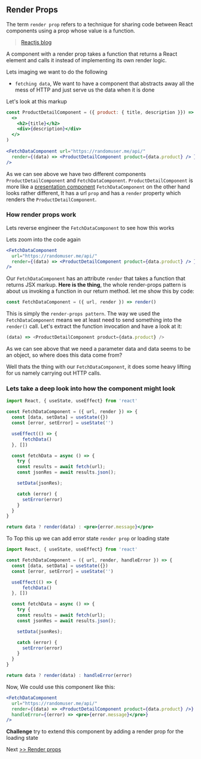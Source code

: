 ## Render Props

The term `render prop` refers to a technique for sharing code between React components using a prop whose value is a function.
> [Reactjs blog](https://reactjs.org/docs/render-props.html)

A component with a render prop takes a function that returns a React element and calls it instead of implementing its own render logic.

Lets imaging we want to do the following
- `fetching data`, We want to have a component that abstracts away all the mess of HTTP and just serve us the data when it is done


Let's look at this markup

```jsx
const ProductDetailComponent = ({ product: { title, description }}) => ( 
  <> 
    <h2>{title}</h2> 
    <div>{description}</div> 
  </> 
) 
  
<FetchDataComponent url="https://randomuser.me/api/" 
  render={(data) => <ProductDetailComponent product={data.product} /> }
/>
```

As we can see above we have two different components `ProductDetailComponent` and `FetchDataComponent`.
`ProductDetailComponent` is more like a [presentation component](https://www.jetbrains.com/webstorm/guide/tutorials/react_typescript_tdd/presentation_components/?gclid=Cj0KCQiAjKqABhDLARIsABbJrGnHxoNGNmu1yHCEBHq4vyjcUGp1QE2hQ90SdAw-c9jH1lLmQYBj30waAsdMEALw_wcB&gclsrc=aw.ds)
`FetchDataComponent` on the other hand looks rather different, It has a url `prop` and has a `render` property which renders the `ProductDetailComponent`.

### How render props work

Lets reverse engineer the `FetchDataComponent` to see how this works

Lets zoom into the code again

```jsx
<FetchDataComponent 
  url="https://randomuser.me/api/" 
  render={(data) => <ProductDetailComponent product={data.product} /> }
/>
```

Our `FetchDataComponent` has an attribute `render` that takes a function that returns JSX markup. **Here is the thing**, the whole render-props pattern is about us invoking a function in our return method. let me show this by code:

```jsx
const FetchDataComponent = ({ url, render }) => render()
```

This is simply the  `render-props pattern`.
The way we used the `FetchDataComponent` means we at least need to send something into the `render()` call. Let's extract the function invocation and have a look at it:

```js
(data) => <ProductDetailComponent product={data.product} />
```

As we can see above that we need a parameter data and data seems to be an object, so where does this data come from? 

Well thats the thing with our `FetchDataComponent`, it does some heavy lifting for us namely carrying out HTTP calls.

### Lets take a deep look into how the component might look


```jsx
import React, { useState, useEffect} from 'react'

const FetchDataComponent = ({ url, render }) => {
  const [data, setData] = useState({})
  const [error, setError] = useState('')

  useEffect(() => {
      fetchData()
  }, [])

  const fetchData = async () => {
    try { 
    const results = await fetch(url); 
    const jsonRes = await results.json();

    setData(jsonRes); 

    catch (error) { 
      setError(error) 
    } 
  }
}

return data ? render(data) : <pre>{error.message}</pre>

```

To Top this up we can add error state `render prop` or loading state

```jsx
import React, { useState, useEffect} from 'react'

const FetchDataComponent = ({ url, render, handleError }) => {
  const [data, setData] = useState({})
  const [error, setError] = useState('')

  useEffect(() => {
      fetchData()
  }, [])

  const fetchData = async () => {
    try { 
    const results = await fetch(url); 
    const jsonRes = await results.json();

    setData(jsonRes); 

    catch (error) { 
      setError(error) 
    } 
  }
}

return data ? render(data) : handleError(error)

```

Now, We could use this component like this:

```jsx
<FetchDataComponent 
  url="https://randomuser.me/api/"
  render={(data) => <ProductDetailComponent product={data.product} />} 
  handleError={(error) => <pre>{error.message}</pre>} 
/>
```

**Challenge**
try to extend this component by adding a render prop for the loading state

Next [>> Render props](../controlling-state-pattern/readme) 